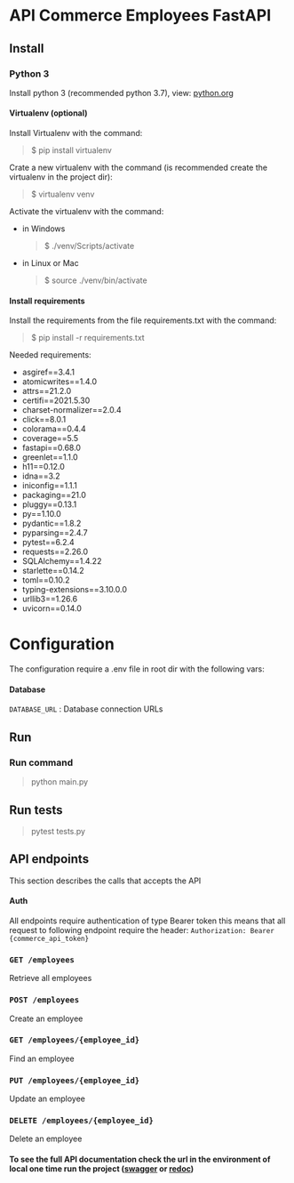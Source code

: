 # API Commerce Employees FastAPI

## Install

### Python 3

Install python 3 (recommended python 3.7), view: [python.org](https://www.python.org)

#### Virtualenv (optional)

Install Virtualenv with the command:
> $ pip install virtualenv

Crate a new virtualenv with the command (is recommended create the virtualenv in the project dir):
> $ virtualenv venv

Activate the virtualenv with the command:

- in Windows
  > $ ./venv/Scripts/activate
- in Linux or Mac
  > $ source ./venv/bin/activate

#### Install requirements

Install the requirements from the file requirements.txt with the command:
> $ pip install -r requirements.txt

Needed requirements:

- asgiref==3.4.1
- atomicwrites==1.4.0
- attrs==21.2.0
- certifi==2021.5.30
- charset-normalizer==2.0.4
- click==8.0.1
- colorama==0.4.4
- coverage==5.5
- fastapi==0.68.0
- greenlet==1.1.0
- h11==0.12.0
- idna==3.2
- iniconfig==1.1.1
- packaging==21.0
- pluggy==0.13.1
- py==1.10.0
- pydantic==1.8.2
- pyparsing==2.4.7
- pytest==6.2.4
- requests==2.26.0
- SQLAlchemy==1.4.22
- starlette==0.14.2
- toml==0.10.2
- typing-extensions==3.10.0.0
- urllib3==1.26.6
- uvicorn==0.14.0

# Configuration

The configuration require a .env file in root dir with the following vars:

#### Database

`DATABASE_URL` : Database connection URLs

## Run

### Run command

> python main.py

## Run tests

> pytest tests.py

## API endpoints

This section describes the calls that accepts the API

#### Auth
All endpoints require authentication of type Bearer token this means that all request to following endpoint require the header: `Authorization: Bearer {commerce_api_token}` 

### `GET /employees`

Retrieve all employees

### `POST /employees`

Create an employee

### `GET /employees/{employee_id}`

Find an employee

### `PUT /employees/{employee_id}`

Update an employee

### `DELETE /employees/{employee_id}`

Delete an employee

#### To see the full API documentation check the url in the environment of local one time run the project ([swagger](http://localhost:8001/docs) or [redoc](http://localhost:8001/redoc))
